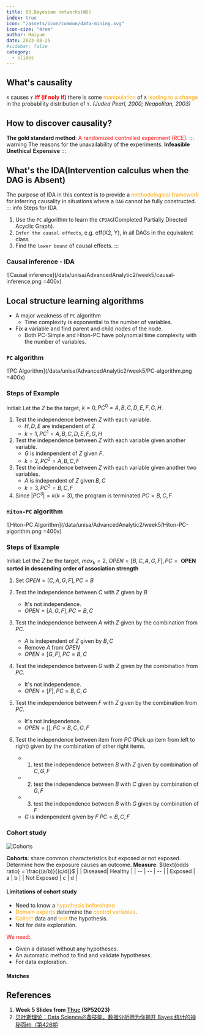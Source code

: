 ```yaml
---
title: 03.Bayesian networks(W5)
index: true
icon: "/assets/icon/common/data-mining.svg"
icon-size: "4rem"
author: Haiyue
date: 2023-08-25
#sidebar: false
category:
  - slides
---
```


## What's causality
`X` causes `Y` <span style="color:red;font-weight:bold">iff (if noly if)</span> there is some <span style="color:orange">manipulation</span> of `X` <span style="color:orange">leading to a change</span> in the probability distribution of `Y`.   *(Judea Pearl, 2000; Neapolitan, 2003)*

## How to discover causality?
**The gold standard method**: <span style="color:red">A randomized controlled experiment (RCE).</span>
::: warning The reasons for the unavailability of the experiments.
**Infeasible**
**Unethical**
**Expensive**
:::

## What's the IDA(Intervention calculus when the DAG is Absent)
The purpose of IDA in this context is to provide a <span style="color:orange">methodological framework</span> for inferring causality in situations where a `DAG` cannot be fully constructed.
::: info Steps for IDA
1. Use the `PC` algorithm to learn the `CPDAG`(Completed Partially Directed Acyclic Graph).
2. `Infer the causal effects`, e.g. eff(X2, Y), in all DAGs in the equivalent class
3. Find the `lower bound` of causal effects.
:::

### Causal inference - IDA
![Causal inference](/data/unisa/AdvancedAnalytic2/week5/causal-inference.png =400x)

## Local structure learning algorithms
- A major weakness of `PC` algorithm
    - Time complexity is exponential to the number of variables.
- Fix a variable and find parent and child nodes of the node. 
    - Both PC-Simple and Hiton-PC have polynomial time complexity with the number of variables. 

### `PC` algorithm
![PC Algorithm](/data/unisa/AdvancedAnalytic2/week5/PC-algorithm.png =400x)

### Steps of Example
Initial: Let the $Z$ be the target, $k=0, PC^0 = {A,B,C,D,E,F,G,H}$.
1. Test the independence between $Z$ with each variable.
    * ${H,D,E}$ are independent of Z
    * $k=1, PC^1 = {A,B,C,D,E,F,G,H}$
2. Test the independence between $Z$ with each variable given another variable.
    * $G$ is indenpendent of $Z$ given $F$.
    * $k=2, PC^2 = {A,B,C,F}$
3. Test the independence between $Z$ with each variable given another two variables.
    * $A$ is independent of $Z$ given ${B,C}$
    * $k=3, PC^3 = {B,C,F}$
4. Since $|PC^3| = k (k=3)$, the program is terminated
$PC = {B,C,F}$

### `Hiton-PC` algorithm
![Hiton-PC Algorithm](/data/unisa/AdvancedAnalytic2/week5/Hiton-PC-algorithm.png =400x)

### Steps of Example
Initial: Let the $Z$ be the target, $max_k = 2$, $OPEN = [B,C,A,G,F], PC={}$
**OPEN sorted in descending order of association strength**

1. Set $OPEN = [C,A,G,F], PC={B}$
    
2. Test the independence between $C$ with $Z$ given by $B$
    * It's not independence.
    * $OPEN = [A,G,F], PC={B,C}$

3. Test the independence between $A$ with $Z$ given by the combination from $PC$.
    * $A$ is independent of $Z$ given by ${B,C}$
    * Remove $A$ from $OPEN$
    * $OPEN = [G,F], PC={B,C}$
4. Test the independence between $G$ with $Z$ given by the combination from $PC$.
    * It's not independence.
    * $OPEN = [F], PC={B,C,G}$
5. Test the independence between $F$ with $Z$ given by the combination from $PC$.
    * It's not independence.
    * $OPEN = [], PC={B,C,G,F}$

6. Test the independence between item from $PC$ (Pick up item from left to right) given by the combination of other right items.
    * 1. test the independence between $B$ with $Z$ given by combination of ${C,G,F}$
    * 2. test the independence between $B$ with $C$ given by combination of ${G,F}$
    * 3. test the independence between $B$ with $G$ given by combination of ${F}$
    * $G$ is indenpendent given by $F$
    $PC = {B,C,F}$

### Cohort study
![Cohorts](/data/unisa/AdvancedAnalytic2/week5/Cohorts.png)

**Cohorts**: share common characteristics but exposed or not exposed.
Determine how the exposure causes an outcome.
**Measure**: $\text{odds ratio} = \frac{(a/b)}{(c/d)}$
| | Diseased| Healthy |
| -- | -- | -- |
| Exposed | a | b |
| Not Exposed | c | d |
#### Limitations of cohort study

* Need to know a <span style="color:orange">hypothesis beforehand</span>
* <span style="color:orange">Domain experts</span> determine the <span style="color:orange">control variables</span>.
* <span style="color:orange">Collect</span> data and <span style="color:orange">test</span> the hypothesis.  
* Not for data exploration. 

<span style="color:red">We need</span>:
* Given a dataset without any hypotheses.
* An automatic method to find and validate hypotheses.
* For data exploration.


#### Matches


## References
01. **Week 5 Slides from [Thuc](https://people.unisa.edu.au/thuc.le) (SP52023)**
02. [贝叶斯理论：Data Science必备技能，数据分析师为你揭开 Bayes 统计的神秘面纱（第426期](https://www.youtube.com/watch?v=MvMkAI_-38A)